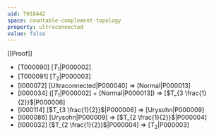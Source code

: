 ```yaml
---
uid: T018442
space: countable-complement-topology
property: ultraconnected
value: false
---
```

[[Proof]]

* [T000090] [$T_1$|P000002]
* [T000091] [$T_2$|P000003]
* [I000072] [Ultraconnected|P000040] => [Normal|P000013]
* [I000034] ([$T_1$|P000002] + [Normal|P000013]) => [$T_{3 \frac{1}{2}}$|P000006]
* [I000114] [$T_{3 \frac{1}{2}}$|P000006] => [Urysohn|P000009]
* [I000086] [Urysohn|P000009] => [$T_{2 \frac{1}{2}}$|P000004]
* [I000032] [$T_{2 \frac{1}{2}}$|P000004] => [$T_2$|P000003]

